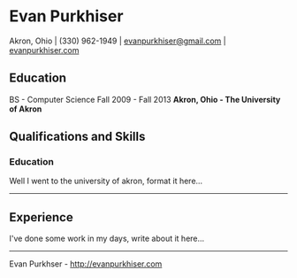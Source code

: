 # Evan Purkhiser

Akron, Ohio | (330) 962-1949 | evanpurkhiser@gmail.com | [evanpurkhiser.com](http://evanpurkhiser.com)

## Education

BS - Computer Science
Fall 2009 - Fall 2013
**Akron, Ohio - The University of Akron**

## Qualifications and Skills

### Education

Well I went to the university of akron, format it here...

---

## Experience

I've done some work in my days, write about it here...

---

Evan Purkhser - http://evanpurkhiser.com
